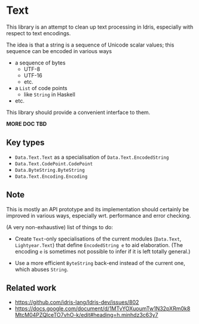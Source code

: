 # Text #

This library is an attempt to clean up text processing in Idris,
especially with respect to text encodings.

The idea is that a string is a sequence of Unicode scalar values; this
sequence can be encoded in various ways
* a sequence of bytes
  * UTF-8
  * UTF-16
  * etc.
* a `List` of code points
  * like `String` in Haskell
* etc.

This library should provide a convenient interface to them.

**MORE DOC TBD**

## Key types

* `Data.Text.Text` as a specialisation of `Data.Text.EncodedString`
* `Data.Text.CodePoint.CodePoint`
* `Data.ByteString.ByteString`
* `Data.Text.Encoding.Encoding`

## Note

This is mostly an API prototype and its implementation
should certainly be improved in various ways, especially
wrt. performance and error checking.

(A very non-exhaustive) list of things to do:

* Create `Text`-only specialisations of the current modules (`Data.Text`,
  `Lightyear.Text`) that define `EncodedString e` to aid elaboration.
  (The encoding `e` is sometimes not possible to infer if it is left
  totally general.)

* Use a more efficient `ByteString` back-end instead of the current one,
  which abuses `String`.

## Related work

* https://github.com/idris-lang/Idris-dev/issues/802
* https://docs.google.com/document/d/1MTvYOXuoumTw1N32pXRm0k8MtcM04PZQIceTO7vhO-k/edit#heading=h.minhdz3c63y7
